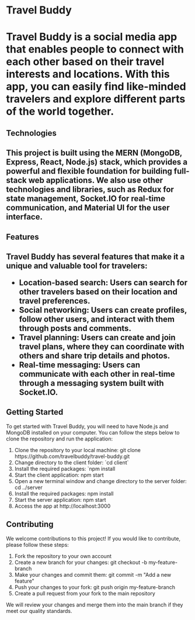 <h1>Travel Buddy<h1>

Travel Buddy is a social media app that enables people to connect with each other based on their travel interests and locations. With this app, you can easily find like-minded travelers and explore different parts of the world together.

<h2>Technologies<h2>

This project is built using the MERN (MongoDB, Express, React, Node.js) stack, which provides a powerful and flexible foundation for building full-stack web applications. We also use other technologies and libraries, such as Redux for state management, Socket.IO for real-time communication, and Material UI for the user interface.

<h2>Features<h2>

Travel Buddy has several features that make it a unique and valuable tool for travelers:

- Location-based search: Users can search for other travelers based on their location and travel preferences.
- Social networking: Users can create profiles, follow other users, and interact with them through posts and comments.
- Travel planning: Users can create and join travel plans, where they can coordinate with others and share trip details and photos.
- Real-time messaging: Users can communicate with each other in real-time through a messaging system built with Socket.IO.

<h2>Getting Started</h2>

To get started with Travel Buddy, you will need to have Node.js and MongoDB installed on your computer. You can follow the steps below to clone the repository and run the application:

<ol>
<li>Clone the repository to your local machine: git clone https://github.com/travelbuddy/travel-buddy.git</li>
<li>Change directory to the client folder: `cd client`</li>
<li>Install the required packages: `npm install</li>
<li>Start the client application: npm start</li>
<li>Open a new terminal window and change directory to the server folder: cd ../server</li>
<li>Install the required packages: npm install</li>
<li>Start the server application: npm start</li>
<li>Access the app at http://localhost:3000</li>
</ol>


<h2>Contributing</h2>

<p>We welcome contributions to this project! If you would like to contribute, please follow these steps:</p>
<ol>
<li>Fork the repository to your own account</li>
<li>Create a new branch for your changes: git checkout -b my-feature-branch</li>
<li>Make your changes and commit them: git commit -m "Add a new feature"</li>
<li>Push your changes to your fork: git push origin my-feature-branch</li>
<li>Create a pull request from your fork to the main repository</li>
</ol>

<p>We will review your changes and merge them into the main branch if they meet our quality standards.</p>
